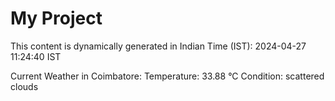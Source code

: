 # My Project

This content is dynamically generated in Indian Time (IST): 2024-04-27 11:24:40 IST


Current Weather in Coimbatore:
Temperature: 33.88 °C
Condition: scattered clouds
